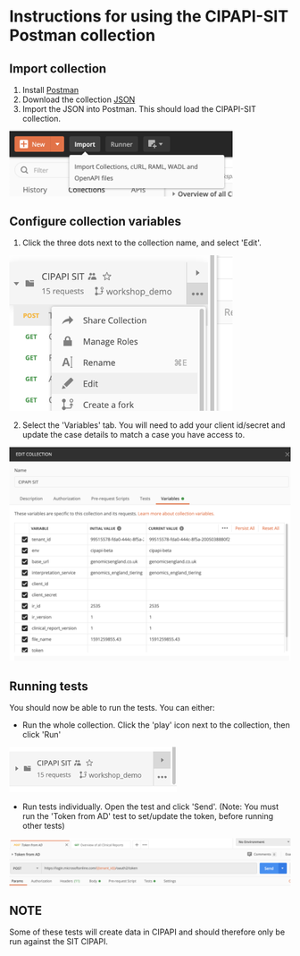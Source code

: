 # Instructions for using the CIPAPI-SIT Postman collection

## Import collection

1. Install [Postman](https://www.postman.com/downloads/)
2. Download the collection [JSON](https://github.com/genomicsengland/ACGS_GeL_API_workshop/blob/postman_workshop/postman_workshop/CIPAPI%20SIT.postman_collection.json)
3. Import the JSON into Postman. This should load the CIPAPI-SIT collection.

<img src="./postman_screenshots/import.png" width="400px"/>

## Configure collection variables
1. Click the three dots next to the collection name, and select 'Edit'.

<img src="./postman_screenshots/collection_menu.png" width="400px"/>

2. Select the 'Variables' tab. You will need to add your client id/secret and update the case details to match a case you have access to.

<img src="./postman_screenshots/collection_variables.png" width="700px"/>

## Running tests
You should now be able to run the tests. You can either:
- Run the whole collection. Click the 'play' icon next to the collection, then click 'Run'

<img src="./postman_screenshots/play.png" width="300px"/>

- Run tests individually. Open the test and click 'Send'. (Note: You must run the 'Token from AD' test to set/update the token, before running other tests)

<img src="./postman_screenshots/send.png" width="800px"/>


## NOTE
Some of these tests will create data in CIPAPI and should therefore only be run against the SIT CIPAPI.
